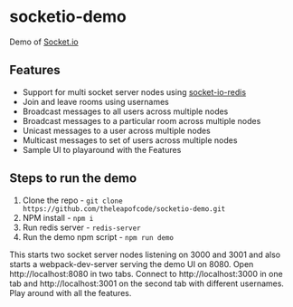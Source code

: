 # socketio-demo
Demo of [Socket.io](http://socket.io/)

## Features
  * Support for multi socket server nodes using [socket-io-redis](https://github.com/socketio/socket.io-redis)
  * Join and leave rooms using usernames
  * Broadcast messages to all users across multiple nodes
  * Broadcast messages to a particular room across multiple nodes
  * Unicast messages to a user across multiple nodes
  * Multicast messages to set of users across multiple nodes
  * Sample UI to playaround with the Features

## Steps to run the demo
  1. Clone the repo - `git clone https://github.com/theleapofcode/socketio-demo.git`
  2. NPM install - `npm i`
  3. Run redis server - `redis-server`
  4. Run the demo npm script - `npm run demo`

This starts two socket server nodes listening on 3000 and 3001 and also starts a webpack-dev-server serving the demo UI on 8080. Open http://localhost:8080 in two tabs. Connect to http://localhost:3000 in one tab and http://localhost:3001 on the second tab with different usernames. Play around with all the features.
